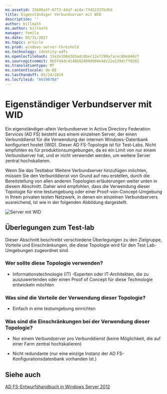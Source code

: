 ```yaml
---
ms.assetid: 33b80a3f-67f3-4da7-ac4a-7fd2232fbd5d
title: Eigenständiger Verbundserver mit WID
description: ''
author: billmath
ms.author: billmath
manager: femila
ms.date: 05/31/2017
ms.topic: article
ms.prod: windows-server-threshold
ms.technology: identity-adfs
ms.openlocfilehash: 31e2e1b04383adc8bec12e7290a7acec80e0402f
ms.sourcegitcommit: 0b5fd4dc4148b92480db04e4dc22e139dcff8582
ms.translationtype: MT
ms.contentlocale: de-DE
ms.lasthandoff: 05/24/2019
ms.locfileid: "66190788"
---
```

# <a name="stand-alone-federation-server-using-wid"></a>Eigenständiger Verbundserver mit WID

Ein eigenständiger\-allein Verbundserver in Active Directory Federation Services \(AD FS\) besteht aus einem einzelnen Server, der einen Verbunddienst für die Verwendung der internen Windows-Datenbank konfiguriert hostet \(WID\). Dieser AD FS-Topologie ist für Test-Labs. Nicht empfohlen es für produktionsumgebungen, da es ein Limit von nur einem Verbundserver hat, und er nicht verwendet werden, um weitere Server zentral hochskalieren.  
  
Wenn Sie das Testlabor Weitere Verbundserver hinzufügen möchten, müssen Sie den Verbunddienst von Grund auf neu erstellen, durch die Bereitstellung von allen anderen Topologien erläuterungen weiter unten in diesem Abschnitt. Daher wird empfohlen, dass die Verwendung dieser Topologie für eine testumgebung oder einer Proof\-von\-Concept-Umgebung in Ihrem privaten testen Netzwerk, in denen ein einzelnen Verbundservers ausreichend, ist wie in der folgenden Abbildung dargestellt.  
  
![Server mit WID](media/FedServerWID.gif)  
  
## <a name="test-lab-considerations"></a>Überlegungen zum Test-lab  
Dieser Abschnitt beschreibt verschiedene Überlegungen zu den Zielgruppe, Vorteile und Einschränkungen, die diese Topologie wird für den Test Lab-Umgebungen zugeordnet sind.  
  
### <a name="who-should-use-this-topology"></a>Wer sollte diese Topologie verwenden?  
  
-   Informationstechnologie \(IT\) -Experten oder IT-Architekten, die zu auszuwertenden oder einen Proof of Concept für diese Technologie entwickeln möchten  
  
### <a name="what-are-the-benefits-of-using-this-topology"></a>Was sind die Vorteile der Verwendung dieser Topologie?  
  
-   Einfach in eine testumgebung einrichten  
  
### <a name="what-are-the-limitations-of-using-this-topology"></a>Was sind die Einschränkungen bei der Verwendung dieser Topologie?  
  
-   Nur einem Verbundserver pro Verbunddienst \(keine Möglichkeit, die auf einer Farm zentral hochskalieren\)  
  
-   Nicht redundante \(nur eine einzige Instanz der AD FS-Konfigurationsdatenbank vorhanden ist.\)  
  

## <a name="see-also"></a>Siehe auch
[AD FS-Entwurfshandbuch in Windows Server 2012](AD-FS-Design-Guide-in-Windows-Server-2012.md)
